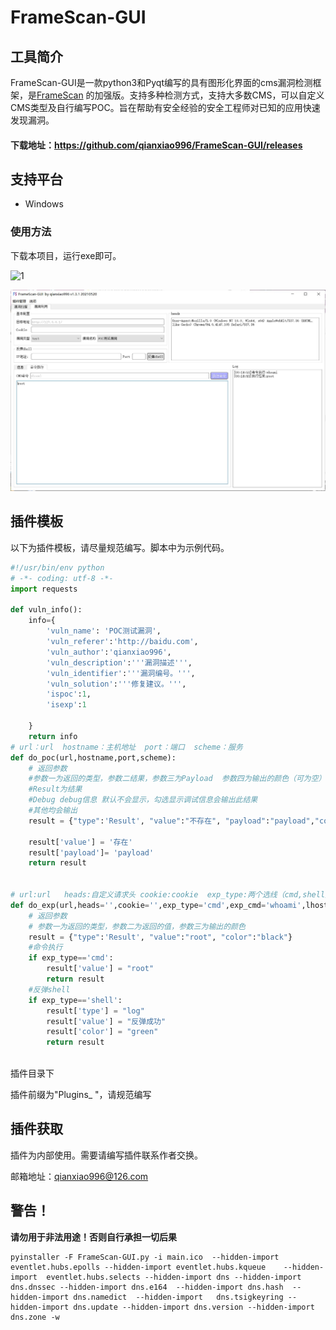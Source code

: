 # FrameScan-GUI

## 工具简介
FrameScan-GUI是一款python3和Pyqt编写的具有图形化界面的cms漏洞检测框架，是[FrameScan](https://github.com/qianxiao996/FrameScan) 的加强版。支持多种检测方式，支持大多数CMS，可以自定义CMS类型及自行编写POC。旨在帮助有安全经验的安全工程师对已知的应用快速发现漏洞。
#### 下载地址：https://github.com/qianxiao996/FrameScan-GUI/releases

## 支持平台

- Windows  


### 使用方法

下载本项目，运行exe即可。

![1](./img/1.jpg)

![2](./img/2.jpg)

## 插件模板

以下为插件模板，请尽量规范编写。脚本中为示例代码。

```python
#!/usr/bin/env python
# -*- coding: utf-8 -*-
import requests

def vuln_info():
    info={
        'vuln_name': 'POC测试漏洞',
        'vuln_referer':'http://baidu.com',
        'vuln_author':'qianxiao996',
        'vuln_description':'''漏洞描述''',
        'vuln_identifier':'''漏洞编号。''',
        'vuln_solution':'''修复建议。''',
        'ispoc':1,
        'isexp':1

    }
    return info
# url：url  hostname：主机地址  port：端口  scheme：服务
def do_poc(url,hostname,port,scheme):
    # 返回参数
    #参数一为返回的类型，参数二结果，参数三为Payload  参数四为输出的颜色（可为空）
    #Result为结果
    #Debug debug信息 默认不会显示，勾选显示调试信息会输出此结果
    #其他均会输出
    result = {"type":'Result', "value":"不存在", "payload":"payload","color":"black"}

    result['value'] = '存在'
    result['payload']= 'payload'
    return result
    

# url:url   heads:自定义请求头 cookie:cookie  exp_type:两个选线（cmd,shell） exp_cmd：命令执行的命令 lhost：反弹shell的IP lport：反弹shell的端口
def do_exp(url,heads='',cookie='',exp_type='cmd',exp_cmd='whoami',lhost='127.0.0.1',lport=8888):
    # 返回参数
    # 参数一为返回的类型，参数二为返回的值，参数三为输出的颜色
    result = {"type":'Result', "value":"root", "color":"black"}
    #命令执行
    if exp_type=='cmd':
        result['value'] = "root"
        return result
    #反弹shell    
    if exp_type=='shell':
        result['type'] = "log"
        result['value'] = "反弹成功"
        result['color'] = "green"
        return result
 
```

插件目录下

插件前缀为"Plugins_ "，请规范编写

## 插件获取

插件为内部使用。需要请编写插件联系作者交换。

邮箱地址：qianxiao996@126.com

## 警告！
**请勿用于非法用途！否则自行承担一切后果**

```
pyinstaller -F FrameScan-GUI.py -i main.ico  --hidden-import eventlet.hubs.epolls --hidden-import eventlet.hubs.kqueue    --hidden-import  eventlet.hubs.selects --hidden-import dns --hidden-import dns.dnssec --hidden-import dns.e164  --hidden-import dns.hash  --hidden-import dns.namedict  --hidden-import   dns.tsigkeyring --hidden-import dns.update --hidden-import dns.version --hidden-import dns.zone -w
```

